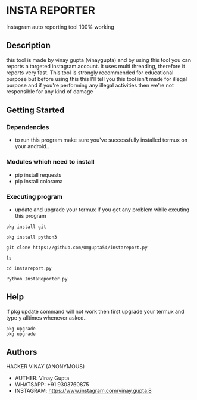 # INSTA REPORTER
Instagram auto reporting tool 100% working




## Description

this tool is made by vinay gupta (vinaygupta) and by using this tool you can reports a targeted instagram account. It uses multi threading, therefore it reports very fast. 
This tool is strongly recommended for educational purpose but before using this this I'll tell you this tool isn't made for illegal purpose and if you're performing any illegal activities then we're not responsible for any kind of damage 

## Getting Started

### Dependencies

* to run this program make sure you've successfully installed termux on your android..




### Modules which need to install

* pip install requests
* pip install colorama



### Executing program

* update and upgrade your termux if you get any problem while excuting this program
```
pkg install git
```
```
pkg install python3
```
```
git clone https://github.com/Omgupta54/instareport.py
```
```
ls 
```
```
cd instareport.py
```
```
Python InstaReporter.py
```



## Help

if pkg update command will not work then first upgrade your termux and type y alltimes whenever asked..
```
pkg upgrade
pkg upgrade
```

## Authors

HACKER VINAY (ANONYMOUS)

* AUTHER: Vinay Gupta 
* WHATSAPP: +91 9303760875
* INSTAGRAM: https://www.instagram.com/vinay.gupta.8

